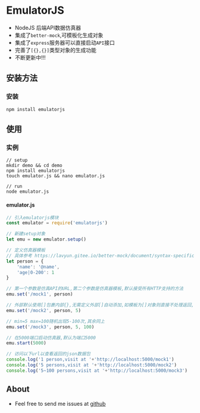 # EmulatorJS
- NodeJS 后端API数据仿真器
- 集成了`better-mock`,可模板化生成对象
- 集成了`express`服务器可以直接启动`API`接口
- 完善了`[{},{}]`类型对象的生成功能
- 不断更新中!!!

## 安装方法

### 安装
~~~shell script
npm install emulatorjs
~~~

## 使用

### 实例

~~~shell script
// setup
mkdir demo && cd demo
npm install emulatorjs
touch emulator.js && nano emulator.js

// run
node emulator.js
~~~

#### emulator.js
~~~javascript
// 引入emulatorjs模块
const emulator = require('emulatorjs')

// 新建setup对象
let emu = new emulator.setup()

// 定义仿真器模板
// 具体参考 https://lavyun.gitee.io/better-mock/document/syntax-specification.html
let person = {
    'name': '@name',
    'age|0-200': 1
}

// 第一个参数是仿真API的URL,第二个参数是仿真器模板,默认接受所有HTTP支持的方法
emu.set('/mock1', person)

// 外部默认使用[]包裹内部{},无需定义外部[]自动添加,如模板为[]对象则直接不处理返回,5表示内部{}模板定义的object重复出现5次,其余同上
emu.set('/mock2', person, 5)

// min=5 max=100随机出现5-100次,其余同上
emu.set('/mock3', person, 5, 100)

// 在5000端口启动仿真器,默认为端口5000
emu.start(5000)

// 访问以下url以查看返回的json数据包
console.log('1 person,visit at '+'http://localhost:5000/mock1')
console.log('5 persons,visit at '+'http://localhost:5000/mock2')
console.log('5~100 persons,visit at '+'http://localhost:5000/mock3')
~~~

## About
- Feel free to send me issues at [github](https://github.com/cekys/emulatorjs)